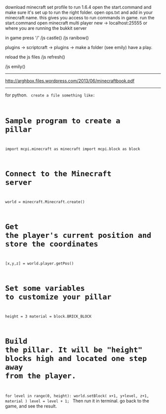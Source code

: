 download minecraft
set profile to run 1.6.4
open the start.command and make sure it's set up to run the right folder.
open ops.txt and add in your minecraft name. this gives you access to run commands in game. 
run the start.command 
open minecraft
multi player
new -> localhost:25555 or where you are running the bukkit server

in game press '/'
/js castle()
/js ranibow()

plugins -> scriptcraft -> plugins -> make a folder (see emily)
have a play. 

reload the js files
/js refresh() 

/js emily()

--------------

http://arghbox.files.wordpress.com/2013/06/minecraftbook.pdf

--------------
for python. 
<code>
create a file something like:
# Sample program to create a pillar
import mcpi.minecraft as minecraft
import mcpi.block as block
# Connect to the Minecraft server
world = minecraft.Minecraft.create()
# Get the player's current position and store the coordinates
[x,y,z] = world.player.getPos()
# Set some variables to customize your pillar
height = 3
material = block.BRICK_BLOCK
# Build the pillar. It will be "height" blocks high and located one step away from the player.
for level in range(0, height):
 world.setBlock( x+1, y+level, z+1, material )
 level = level + 1;
</code>
Then run it in terminal. 
go back to the game, and see the result. 

